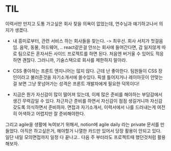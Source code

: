 # TIL

이력서만 만지고 도통 가고싶은 회사 찾을 의욕이 없었는데, 연수님과 얘기하고나서 의지가 생겼다.

- 내 흥미로부터, 관련 서비스 하는 회사들을 찾는다.
-> 최우선. 회사 서치가 첫걸음임.
음악, 동물, 하드웨어, ..
react같은걸 안쓰는 회사에 들어간다면, 감 잃지않게 따로 팀으로든 혼자서든 사이드 프로젝트를 하면 된다. 처음엔  버거울 수 있어도 적응하면 괜찮다. 그러니까, 기술스택으로 회사를 제한하지 말아라.

- CSS 좋아하는 프론트 엔지니어는 많지 않다. 근데 난 좋아한다.
팀원들이 CSS 장인이라고 불러준것을 자기소개서에 쓸수있다. 픽셀 틀어지거나 레이아웃이 안맞는걸 보면 그냥 못넘어가는 성격은 프론트 개발자에게 필요한 덕목이다!

- 지금은 뭔가 자신감이 많이 떨어져 있는데, 이제 많은 준비를 해야하는 부담감에서 생긴 무력감일 수 있다. 차근차근 준비를 하면서 자신감이 점점 생길거니까 자신감 갖도록 의식하면서 준비하자.
면접과 자기소개서, 이력서에서 나를 드러내는게 여전히  어색하고 어렵지만 잘 준비해야한다.

그리고 agile을 생활에 녹여보기 위해서, notion에 agile daily 라는 private 문서를 만들었다. 아직은 하고싶은거, 해야할거 나열한 카드만 있어서 당장 활용이 안되고 있다. 일단 내일 모의면접까지 일정 다 끝나고.. 다음 주 부터라도 프로젝트때 했던것처럼 활용해보자.
<!--stackedit_data:
eyJoaXN0b3J5IjpbOTExNjkzMjk4XX0=
-->